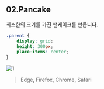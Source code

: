 
## 02.Pancake

최소한의 크기를 가진 팬케이크를 만듭니다.

```css
.parent {
    display: grid;
    height: 300px;  
    place-items: center;
}
```


![1](https://user-images.githubusercontent.com/7742074/131682851-7b8233d1-c11c-47b2-8966-1b8ecd9f19e4.jpg)


> Edge, Firefox, Chrome, Safari
